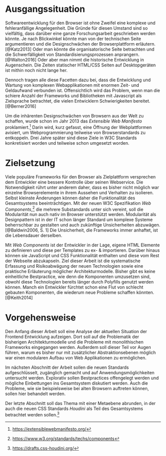 # Ausgangssituation

Softwareentwicklung für den Browser ist ohne Zweifel eine komplexe und fehleranfällige Angelegenheit. Die Gründe für diesen Umstand sind so vielfältig, dass darüber eine ganze Forschungsarbeit geschrieben werden könnte. Je nach Blickwinkel könnte man von der technischen Seite argumentieren und die Designschwächen der Browserplattform erläutern.[@Katz2013] Oder man könnte die organisatorische Seite betrachten und die Schwerfälligkeit von Standardisierungsprozessen anprangern.[@Walton2016] Oder aber man nimmt die historische Entwicklung in Augenschein. Die Zeiten statischer HTML/CSS Seiten auf Desktopgeräten ist mithin noch nicht lange her.

Dennoch tragen alle diese Facetten dazu bei, dass die Entwicklung und Wartung von komplexen Webapplikationen mit enormen Zeit- und Geldaufwand verbunden ist. Offensichtlich wird das Problem, wenn man die schiere Anzahl der Frameworks und Bibliotheken mit Javascript als Zielsprache betrachtet, die vielen Entwicklern Schwierigkeiten bereitet.[@Berner2016]

Um die inhärenten Designschwächen von Browsern aus der Welt zu schaffen, wurde schon im Jahr 2013 das *Extensible Web Manifesto* proklamiert.[^manifesto] Darin wird, kurz gefasst, eine Öffnung der Webplattformen avisiert, um Webprogrammierung teilweise von Browserstandards zu entkoppeln. Drei Jahre später sind diese Ziele in W3C Standards konkretisiert worden und teilweise schon umgesetzt worden.

# Zielsetzung

Viele populäre Frameworks für den Browser als Zielplattform versprechen dem Entwickler eine bessere Kontrolle über seinen Webservice. Die Notwendigkeit rührt unter anderem daher, dass es bisher nicht möglich war einzelne Browserelemente in ihrem Aussehen und Verhalten zu isolieren. Selbst kleinste Änderungen können daher die Funktionalität des Gesamtsystems beeinträchtigen. Mit der neuen W3C Spezifikation *Web Components*,[^wc] die mehrere Substandards unter sich vereint, soll die Modularität nun auch nativ im Browser unterstützt werden. Modularität als Designpattern ist in der IT schon länger Standard um komplexe Systeme beherrschbar zu gestalten und auch zukünftige Unsicherheiten abzuwägen.[@Baldwin2006, S. 1] Die Unsicherheit, die Frameworks immer anhaftet, ist die Lebensdauer derselben.

Mit *Web Components* ist der Entwickler in der Lage, eigene HTML Elemente zu definieren und diese per Templates zu ex- & importieren. Darüber hinaus können sie JavaScript und CSS Funktionalität enthalten und diese vom Rest der Webseite abzukapseln. Ziel dieser Arbeit ist die systematische Erfassung und Risikoabwägung der neuen Technologien sowie eine praktische Erläuterung möglicher Architekturmodelle. Bisher gibt es keine einheitliche Bestpractice, wie denn die Komponenten umzusetzen sind, obwohl diese Technologien bereits länger durch Polyfills genutzt werden können. Manch ein Entwickler fürchtet schon eine Flut von schlecht gebauten Komponenten, die wiederum neue Probleme schaffen könnten.[@Keith2014]

# Vorgehensweise

Den Anfang dieser Arbeit soll eine Analyse der aktuellen Situation der Frontend Entwicklung aufzeigen. Dort soll auf die Problematik der bisherigen Architekturmodelle und die Probleme mit monolithischen Frameworks eingegangen werden. Außerdem soll dieser Teil vor Augen führen, warum es bisher nur mit zusätzlicher Abstraktionsebenen möglich war einen modularen Aufbau von Web Applikationen zu ermöglichen.

Im nächsten Abschnitt der Arbeit sollen die neuen Standards aufgeschlüsselt, zugänglich gemacht und auf Anwendungsmöglichkeiten untersucht werden. Explorativ sollen Bestpractices offengelegt werden und mögliche Einbettungen ins Gesamtsystem diskutiert werden. Auch die Probleme, wie sie beispielsweise bei alten Browsern auftreten können, sollen hier behandelt werden.

Der letzte Abschnitt soll das Thema mit einer Metaebene abrunden, in der auch die neuen CSS Standards *Houdini* als Teil des Gesamtsystems betrachtet werden sollen.[^h]

[^manifesto]: https://extensiblewebmanifesto.org/

[^wc]: https://www.w3.org/standards/techs/components

[^h]: https://drafts.css-houdini.org/
